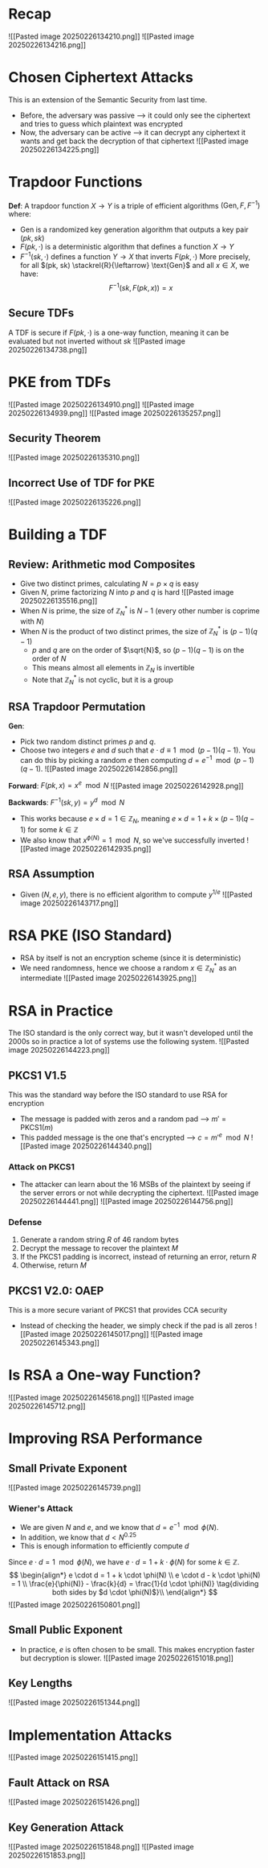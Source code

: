 # Recap
![[Pasted image 20250226134210.png]]
![[Pasted image 20250226134216.png]]

# Chosen Ciphertext Attacks
This is an extension of the Semantic Security from last time.
* Before, the adversary was passive ⟶ it could only see the ciphertext and tries to guess which plaintext was encrypted
* Now, the adversary can be active ⟶ it can decrypt any ciphertext it wants and get back the decryption of that ciphertext
![[Pasted image 20250226134225.png]]

# Trapdoor Functions
**Def**: A trapdoor function $X \to Y$ is a triple of efficient algorithms $(\text{Gen}, F, F^{-1})$ where:
* $\text{Gen}$ is a randomized key generation algorithm that outputs a key pair $(pk, sk)$
* $F(pk, \cdot)$ is a deterministic algorithm that defines a function $X \to Y$
* $F^{-1}(sk, \cdot)$ defines a function $Y \to X$ that inverts $F(pk, \cdot)$
More precisely, for all $(pk, sk) \stackrel{R}{\leftarrow} \text{Gen}$ and all $x \in X$, we have:
$$
F^{-1}(sk, F(pk, x)) = x
$$

## Secure TDFs
A TDF is secure if $F(pk, \cdot)$ is a one-way function, meaning it can be evaluated but not inverted without $sk$
![[Pasted image 20250226134738.png]]

# PKE from TDFs
![[Pasted image 20250226134910.png]]
![[Pasted image 20250226134939.png]]
![[Pasted image 20250226135257.png]]

## Security Theorem
![[Pasted image 20250226135310.png]]

## Incorrect Use of TDF for PKE
![[Pasted image 20250226135226.png]]

# Building a TDF
## Review: Arithmetic mod Composites
* Give two distinct primes, calculating $N = p \times q$ is easy
* Given $N$, prime factorizing $N$ into $p$ and $q$ is hard
![[Pasted image 20250226135516.png]]
* When $N$ is prime, the size of $\mathbb{Z}_N^*$ is $N-1$ (every other number is coprime with $N$)
* When $N$ is the product of two distinct primes, the size of $\mathbb{Z}_N^*$ is $(p-1)(q-1)$
	* $p$ and $q$ are on the order of $\sqrt{N}$, so $(p-1)(q-1)$ is on the order of $N$
	* This means almost all elements in $\mathbb{Z}_N$ is invertible
	* Note that $\mathbb{Z}_N^*$ is not cyclic, but it is a group

## RSA Trapdoor Permutation
**Gen**:
* Pick two random distinct primes $p$ and $q$.
* Choose two integers $e$ and $d$ such that $e \cdot d \equiv 1 \mod (p-1)(q-1)$. You can do this by picking a random $e$ then computing $d = e^{-1} \mod (p-1)(q-1)$.
![[Pasted image 20250226142856.png]]

**Forward**: $F(pk, x) = x^e \mod N$
![[Pasted image 20250226142928.png]]

**Backwards**: $F^{-1}(sk, y) = y^d \mod N$
* This works because $e \times d = 1 \in \mathbb{Z}_{N}$, meaning $e \times d = 1 + k \times (p-1)(q-1)$ for some $k \in \mathbb{Z}$
* We also know that $x^{\phi(N)} = 1 \mod N$, so we've successfully inverted
![[Pasted image 20250226142935.png]]

## RSA Assumption
* Given $(N, e, y)$, there is no efficient algorithm to compute $y^{1/e}$
![[Pasted image 20250226143717.png]]

# RSA PKE (ISO Standard)
* RSA by itself is not an encryption scheme (since it is deterministic)
* We need randomness, hence we choose a random $x \in \mathbb{Z}_N^*$ as an intermediate
![[Pasted image 20250226143925.png]]

# RSA in Practice
The ISO standard is the only correct way, but it wasn't developed until the 2000s so in practice a lot of systems use the following system.
![[Pasted image 20250226144223.png]]

## PKCS1 V1.5
This was the standard way before the ISO standard to use RSA for encryption
* The message is padded with zeros and a random pad ⟶ $m' = \text{PKCS1}(m)$
* This padded message is the one that's encrypted ⟶ $c = m'^e \mod N$
![[Pasted image 20250226144340.png]]

### Attack on PKCS1
* The attacker can learn about the 16 MSBs of the plaintext by seeing if the server errors or not while decrypting the ciphertext.
![[Pasted image 20250226144441.png]]
![[Pasted image 20250226144756.png]]

### Defense
1. Generate a random string $R$ of 46 random bytes
2. Decrypt the message to recover the plaintext $M$
3. If the PKCS1 padding is incorrect, instead of returning an error, return $R$
4. Otherwise, return $M$

## PKCS1 V2.0: OAEP
This is a more secure variant of PKCS1 that provides CCA security
* Instead of checking the header, we simply check if the pad is all zeros
![[Pasted image 20250226145017.png]]
![[Pasted image 20250226145343.png]]

# Is RSA a One-way Function?
![[Pasted image 20250226145618.png]]
![[Pasted image 20250226145712.png]]

# Improving RSA Performance

## Small Private Exponent
![[Pasted image 20250226145739.png]]

### Wiener's Attack
* We are given $N$ and $e$, and we know that $d = e^{-1} \mod \phi(N)$.
* In addition, we know that $d < N^{0.25}$
* This is enough information to efficiently compute $d$

Since $e \cdot d = 1 \mod \phi(N)$, we have $e \cdot d = 1 + k \cdot \phi(N)$ for some $k \in \mathbb{Z}$.
$$
\begin{align*}
e \cdot d = 1 + k \cdot \phi(N) \\
e \cdot d - k \cdot \phi(N) = 1 \\
\frac{e}{\phi(N)} - \frac{k}{d} = \frac{1}{d \cdot \phi(N)} \tag{dividing both sides by $d \cdot \phi(N)$}\\
\end{align*}
$$
![[Pasted image 20250226150801.png]]

## Small Public Exponent
* In practice, $e$ is often chosen to be small. This makes encryption faster but decryption is slower.
![[Pasted image 20250226151018.png]]

## Key Lengths
![[Pasted image 20250226151344.png]]

# Implementation Attacks
![[Pasted image 20250226151415.png]]

## Fault Attack on RSA
![[Pasted image 20250226151426.png]]

## Key Generation Attack
![[Pasted image 20250226151848.png]]
![[Pasted image 20250226151853.png]]
